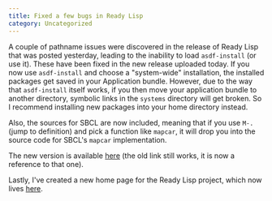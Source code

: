 ```yaml
---
title: Fixed a few bugs in Ready Lisp
category: Uncategorized
---
```


A couple of pathname issues were discovered in the release of Ready Lisp that was posted yesterday, leading to the inability to load `asdf-install` (or use it).  These have been fixed in the new release uploaded today.  If you now use `asdf-install` and choose a "system-wide" installation, the installed packages get saved in your Application bundle.  However, due to the way that `asdf-install` itself works, if you then move your application bundle to another directory, symbolic links in the `systems` directory will get broken.  So I recommend installing new packages into your home directory instead.

Also, the sources for SBCL are now included, meaning that if you use `M-.` (jump to definition) and pick a function like `mapcar`, it will drop you into the source code for SBCL's `mapcar` implementation.

The new version is available [here](ftp://ftp.newartisans.com/pub/lisp/ReadyLisp-1.0.12-10.5.1-2.dmg) (the old link still works, it is now a reference to that one).

Lastly, I've created a new home page for the Ready Lisp project, which now lives [here](http://www.newartisans.com/software/readylisp.html).

